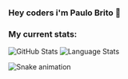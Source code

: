 ### Hey coders i'm Paulo Brito 👋

### My current stats:

<img alt="GitHub Stats" src="https://github-readme-stats.vercel.app/api?username=pauloffb20&show_icons=true&hide_border=true&theme=dark" /> 
<img alt="Language Stats" src="https://github-readme-stats.vercel.app/api/top-langs/?username=pauloffb20&layout=compact&theme=dark&hide_border=true" />

![Snake animation](https://github.com/pauloffb20/pauloffb20/blob/output/github-contribution-grid-snake.svg)
<!--
*pauloffb20/pauloffb20* is a ✨ special ✨ repository because its README.md (this file) appears on your GitHub profile.

Here are some ideas to get you started:

- 🔭 I’m currently working on ...
- 🌱 I’m currently learning ...
- 👯 I’m looking to collaborate on ...
- 🤔 I’m looking for help with ...
- 💬 Ask me about ...
- 📫 How to reach me: ...
- 😄 Pronouns: ...
- ⚡ Fun fact: ...
-->

